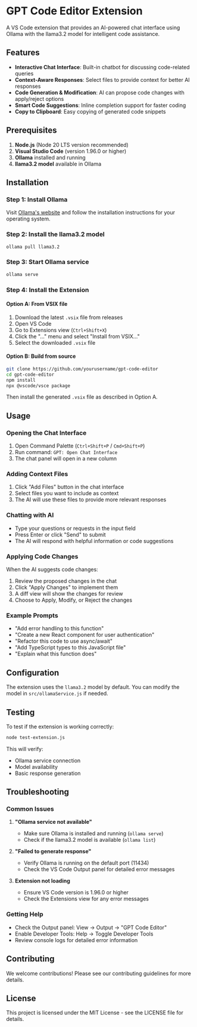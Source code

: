 # GPT Code Editor Extension

A VS Code extension that provides an AI-powered chat interface using Ollama with the llama3.2 model for intelligent code assistance.

## Features

- **Interactive Chat Interface**: Built-in chatbot for discussing code-related queries
- **Context-Aware Responses**: Select files to provide context for better AI responses
- **Code Generation & Modification**: AI can propose code changes with apply/reject options
- **Smart Code Suggestions**: Inline completion support for faster coding
- **Copy to Clipboard**: Easy copying of generated code snippets

## Prerequisites

1. **Node.js** (Node 20 LTS version recommended)
2. **Visual Studio Code** (version 1.96.0 or higher)
3. **Ollama** installed and running
4. **llama3.2 model** available in Ollama

## Installation

### Step 1: Install Ollama

Visit [Ollama's website](https://ollama.ai) and follow the installation instructions for your operating system.

### Step 2: Install the llama3.2 model

```bash
ollama pull llama3.2
```

### Step 3: Start Ollama service

```bash
ollama serve
```

### Step 4: Install the Extension

#### Option A: From VSIX file
1. Download the latest `.vsix` file from releases
2. Open VS Code
3. Go to Extensions view (`Ctrl+Shift+X`)
4. Click the "..." menu and select "Install from VSIX..."
5. Select the downloaded `.vsix` file

#### Option B: Build from source
```bash
git clone https://github.com/yourusername/gpt-code-editor
cd gpt-code-editor
npm install
npx @vscode/vsce package
```
Then install the generated `.vsix` file as described in Option A.

## Usage

### Opening the Chat Interface

1. Open Command Palette (`Ctrl+Shift+P` / `Cmd+Shift+P`)
2. Run command: `GPT: Open Chat Interface`
3. The chat panel will open in a new column

### Adding Context Files

1. Click "Add Files" button in the chat interface
2. Select files you want to include as context
3. The AI will use these files to provide more relevant responses

### Chatting with AI

- Type your questions or requests in the input field
- Press Enter or click "Send" to submit
- The AI will respond with helpful information or code suggestions

### Applying Code Changes

When the AI suggests code changes:
1. Review the proposed changes in the chat
2. Click "Apply Changes" to implement them
3. A diff view will show the changes for review
4. Choose to Apply, Modify, or Reject the changes

### Example Prompts

- "Add error handling to this function"
- "Create a new React component for user authentication"
- "Refactor this code to use async/await"
- "Add TypeScript types to this JavaScript file"
- "Explain what this function does"

## Configuration

The extension uses the `llama3.2` model by default. You can modify the model in `src/ollamaService.js` if needed.

## Testing

To test if the extension is working correctly:

```bash
node test-extension.js
```

This will verify:
- Ollama service connection
- Model availability
- Basic response generation

## Troubleshooting

### Common Issues

1. **"Ollama service not available"**
   - Make sure Ollama is installed and running (`ollama serve`)
   - Check if the llama3.2 model is available (`ollama list`)

2. **"Failed to generate response"**
   - Verify Ollama is running on the default port (11434)
   - Check the VS Code Output panel for detailed error messages

3. **Extension not loading**
   - Ensure VS Code version is 1.96.0 or higher
   - Check the Extensions view for any error messages

### Getting Help

- Check the Output panel: View → Output → "GPT Code Editor"
- Enable Developer Tools: Help → Toggle Developer Tools
- Review console logs for detailed error information

## Contributing

We welcome contributions! Please see our contributing guidelines for more details.

## License

This project is licensed under the MIT License - see the LICENSE file for details.
